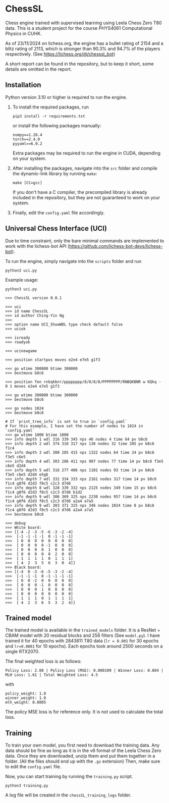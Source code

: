 # ChessSL
Chess engine trained with supervised learning using Leela Chess Zero T80 data. This is a student project for the course PHYS4061 Computational Physics in CUHK.

As of 23/11/2024 on lichess.org, the engine has a bullet rating of 2154 and a blitz rating of 2113, which is stronger than 90.3% and 94.7% of the players respectively.
(See https://lichess.org/@/chesssl_bot) 

A short report can be found in the repository, but to keep it short, some details are omitted in the report.

## Installation
Python version 3.10 or higher is required to run the engine.

1. To install the required packages, run
    ```
    pip3 install -r requirements.txt
    ```
    or install the following packages manually:
    ```
    numpy==1.26.4
    torch==2.4.0
    pyyaml==6.0.2
    ```
    Extra packages may be required to run the engine in CUDA, depending on your system. 

2. After installing the packages, navigate into the `src` folder and compile the dynamic-link library by running `make`:
    ```
    make [CC=gcc]
    ```
    If you don't have a C compiler, the precompiled library is already included in the repository,
    but they are not guaranteed to work on your system.

3. Finally, edit the `config.yaml` file accordingly.

## Universal Chess Interface (UCI)
Due to time constraint, only the bare minimal commands are implemented to work with the lichess-bot API (https://github.com/lichess-bot-devs/lichess-bot).

To run the engine, simply navigate into the `scripts` folder and run
```
python3 uci.py
```

Example usage:
```
python3 uci.py

>>> ChessSL version 0.0.1

<<< uci
>>> id name ChessSL
>>> id author Ching-Yin Ng
>>>
>>> option name UCI_ShowWDL type check default false
>>> uciok

<<< isready
>>> readyok

<<< ucinewgame

<<< position startpos moves e2e4 e7e5 g1f3

<<< go wtime 300000 btime 300000 
>>> bestmove b8c6

<<< position fen rnbqkbnr/pppppppp/8/8/8/8/PPPPPPPP/RNBQKBNR w KQkq - 0 1 moves e2e4 e7e5 g1f3

<<< go wtime 300000 btime 300000 
>>> bestmove b8c6

<<< go nodes 1024
>>> bestmove b8c6

# If `print_tree_info` is set to true in `config.yaml`
# For this example, I have set the number of nodes to 1024 in `config.yaml`
<<< go wtime 1000 btime 1000 
>>> info depth 1 wdl 316 339 345 nps 46 nodes 4 time 64 pv b8c6 
>>> info depth 2 wdl 374 310 317 nps 136 nodes 32 time 205 pv b8c6 f1c4 
>>> info depth 3 wdl 300 285 415 nps 1322 nodes 64 time 24 pv b8c6 f3e5 c6e5 
>>> info depth 4 wdl 303 286 411 nps 907 nodes 77 time 14 pv b8c6 f3e5 c6e5 d2d4 
>>> info depth 5 wdl 316 277 406 nps 1101 nodes 93 time 14 pv b8c6 f3e5 c6e5 d2d4 e5g6 
>>> info depth 7 wdl 332 334 333 nps 2161 nodes 317 time 14 pv b8c6 f1c4 g8f6 d2d3 f8c5 c2c3 d7d6 
>>> info depth 8 wdl 328 339 332 nps 2125 nodes 349 time 15 pv b8c6 f1c4 g8f6 d2d3 f8c5 c2c3 d7d6 b1d2 
>>> info depth 9 wdl 306 369 325 nps 2230 nodes 957 time 14 pv b8c6 f1c4 g8f6 d2d3 f8c5 c2c3 d7d6 a2a4 a7a5 
>>> info depth 9 wdl 303 371 325 nps 346 nodes 1024 time 8 pv b8c6 f1c4 g8f6 d2d3 f8c5 c2c3 d7d6 a2a4 a7a5 
>>> bestmove b8c6

<<< debug
>>> White board:
>>> [[-4 -2 -3 -5 -6 -3 -2 -4]
>>>  [-1 -1 -1 -1  0 -1 -1 -1]
>>>  [ 0  0  0  0  0  0  0  0]
>>>  [ 0  0  0  0 -1  0  0  0]
>>>  [ 0  0  0  0  1  0  0  0]
>>>  [ 0  0  0  0  0  2  0  0]
>>>  [ 1  1  1  1  0  1  1  1]
>>>  [ 4  2  3  5  6  3  0  4]]
>>> Black board:
>>> [[-4  0 -3 -6 -5 -3 -2 -4]
>>>  [-1 -1 -1  0 -1 -1 -1 -1]
>>>  [ 0  0 -2  0  0  0  0  0]
>>>  [ 0  0  0 -1  0  0  0  0]
>>>  [ 0  0  0  1  0  0  0  0]
>>>  [ 0  0  0  0  0  0  0  0]
>>>  [ 1  1  1  0  1  1  1  1]
>>>  [ 4  2  3  6  5  3  2  4]]
```


## Trained model
The trained model is available in the `trained_models` folder.
It is a ResNet + CBAM model with 20 residual blocks and 256 filters (See `model.py`).
I have trained it for 40 epochs with 2843611 T80 data (`lr = 0.001` for 30 epochs and `lr=0.0001` for 10 epochs). Each epochs took around 2500 seconds on a single RTX2070.

The final weighted loss is as follows:
```
Policy Loss: 2.08 | Policy Loss (MSE): 0.000109 | Winner Loss: 0.804 | MLH Loss: 1.61 | Total Weighted Loss: 4.5
```
with
```
policy_weight: 1.0
winner_weight: 1.0
mlh_weight: 0.0005
```
The policy MSE loss is for reference only. It is not used to calculate the total loss.

## Training
To train your own model, you first need to download the training data. Any data should be fine as long as it is in the v6 format of the Leela Chess Zero data. 
Once they are downloaded, unzip them and put them together in a folder. (All the files should end up with the `.gz` extension)
Then, make sure to edit the `config.yaml` file.

Now, you can start training by running the `training.py` script.
```
python3 training.py
```
A log file will be created in the `chessSL_training_logs` folder.
